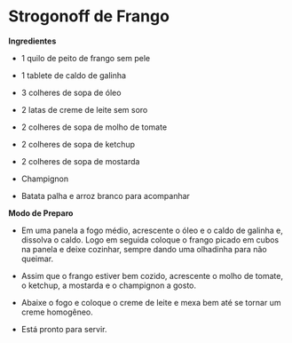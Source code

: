 # Strogonoff de Frango

**Ingredientes**

- 1 quilo de peito de frango sem pele

- 1 tablete de caldo de galinha

- 3 colheres de sopa de óleo

- 2 latas de creme de leite sem soro

- 2 colheres de sopa de molho de tomate

- 2 colheres de sopa de ketchup

- 2 colheres de sopa de mostarda

- Champignon

- Batata palha e arroz branco para acompanhar



**Modo de Preparo**

- Em uma panela a fogo médio, acrescente o óleo e o caldo de galinha e, dissolva o caldo. Logo em seguida coloque o frango picado em cubos na panela e deixe cozinhar, sempre dando uma olhadinha para não queimar.

- Assim que o frango estiver bem cozido, acrescente o molho de tomate, o ketchup, a mostarda e o champignon a gosto.

- Abaixe o fogo e coloque o creme de leite e mexa bem até se tornar um creme homogêneo.

- Está pronto para servir.
  
  




